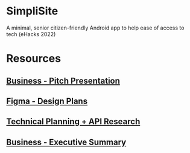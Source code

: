 # SimpliSite
A minimal, senior citizen-friendly Android app to help ease of access to tech (eHacks 2022)

# Resources
## [Business - Pitch Presentation](https://docs.google.com/presentation/d/1qv3I0Cni8GdkuibNeKINSah0qWAdg9kU/edit#slide=id.g10e07789549_4_5)

## [Figma - Design Plans](https://figma.com/file/TTUYe2tfe0tKH47kSCKNAm/eHacks?node-id=0%3A1)

## [Technical Planning + API Research](https://docs.google.com/document/d/1GPCILTIBBzdt-29-7QghX0FFLvAEbyTU/edit?usp=sharing&ouid=115768426519692033173&rtpof=true&sd=true)

## [Business - Executive Summary](https://drive.google.com/file/d/12mvsfWhcVJ3YrauUcUh4Q4I6UFzNTLnb/view)
